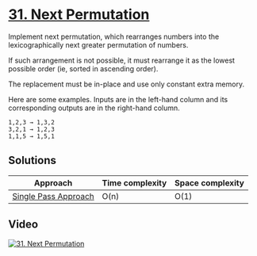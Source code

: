 # [31. Next Permutation](https://leetcode.com/problems/next-permutation/)

Implement next permutation, which rearranges numbers into the lexicographically next greater permutation of numbers.

If such arrangement is not possible, it must rearrange it as the lowest possible order (ie, sorted in ascending order).

The replacement must be in-place and use only constant extra memory.

Here are some examples. Inputs are in the left-hand column and its corresponding outputs are in the right-hand column.

```
1,2,3 → 1,3,2
3,2,1 → 1,2,3
1,1,5 → 1,5,1
```

## Solutions

|   Approach  | Time complexity | Space complexity |
|-------------|-----------------|------------------|
| [Single Pass Approach](solution1.md) | O(n) | O(1) |

## Video

[![31. Next Permutation](http://img.youtube.com/vi/5MD3ZW7Zdts/0.jpg)](http://www.youtube.com/watch?v=5MD3ZW7Zdts&list=PL9YvZlrMIj4msDfX2rTsl4hwETiKiwsy3 "31. Next Permutation")
